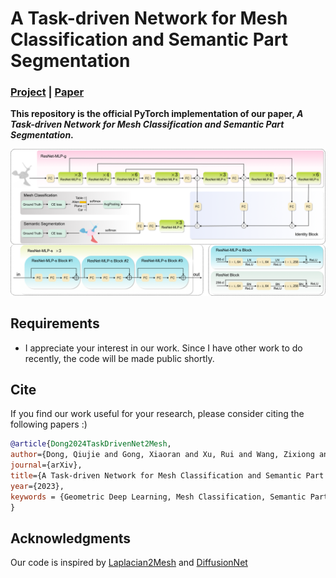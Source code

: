 # **A Task-driven Network for Mesh Classification and Semantic Part Segmentation**

### [Project](https://qiujiedong.github.io/publications/TaskDrivenNet2Mesh/) | [Paper](https://arxiv.org/abs/2306.05246)

**This repository is the official PyTorch implementation of our paper,  *A Task-driven Network for Mesh Classification and Semantic Part Segmentation*.**

<img src='./assets/pipeline.png'>

## Requirements

- I appreciate your interest in our work. Since I have other work to do recently, the code will be made public shortly.

## Cite

If you find our work useful for your research, please consider citing the following papers :)

```bibtex
@article{Dong2024TaskDrivenNet2Mesh,
author={Dong, Qiujie and Gong, Xiaoran and Xu, Rui and Wang, Zixiong and Gao, Junjie and Chen, Shuangmin and Xin, Shiqing and Tu, Changhe and Wang, Wenping},
journal={arXiv},
title={A Task-driven Network for Mesh Classification and Semantic Part Segmentation},
year={2023},
keywords = {Geometric Deep Learning, Mesh Classification, Semantic Part Segmentation, Task-driven Neural Network}
}
```


## Acknowledgments
Our code is inspired by [Laplacian2Mesh](https://github.com/QiujieDong/Laplacian2Mesh) and [DiffusionNet](https://github.com/nmwsharp/diffusion-net)
